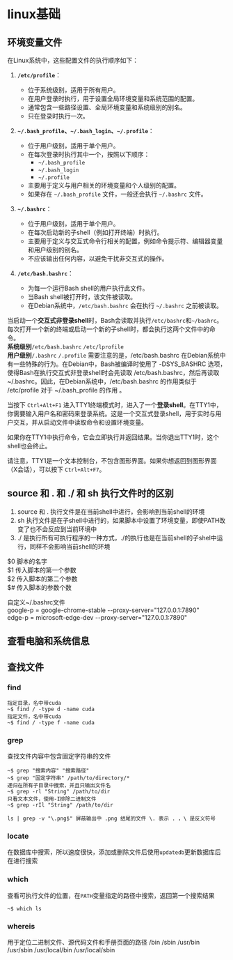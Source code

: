 # linux基础
## 环境变量文件
在Linux系统中，这些配置文件的执行顺序如下：

1. **`/etc/profile`**：
    - 位于系统级别，适用于所有用户。
    - 在用户登录时执行，用于设置全局环境变量和系统范围的配置。
    - 通常包含一些路径设置、全局环境变量和系统级别的别名。
    - 只在登录时执行一次。

2. **`~/.bash_profile`、`~/.bash_login`、`~/.profile`**：
    - 位于用户级别，适用于单个用户。
    - 在每次登录时执行其中一个，按照以下顺序：
        - `~/.bash_profile`
        - `~/.bash_login`
        - `~/.profile`
    - 主要用于定义与用户相关的环境变量和个人级别的配置。
    - 如果存在 `~/.bash_profile` 文件，一般还会执行 `~/.bashrc` 文件。

3. **`~/.bashrc`**：
    - 位于用户级别，适用于单个用户。
    - 在每次启动新的子shell（例如打开终端）时执行。
    - 主要用于定义与交互式命令行相关的配置，例如命令提示符、编辑器变量和用户级别的别名。
    - 不应该输出任何内容，以避免干扰非交互式的操作。

4. **`/etc/bash.bashrc`**：
    - 为每一个运行Bash shell的用户执行此文件。
    - 当Bash shell被打开时，该文件被读取。
    - 在Debian系统中，`/etc/bash.bashrc` 会在执行 `~/.bashrc` 之前被读取。

当启动一个**交互式非登录shell**时，Bash会读取并执行```/etc/bashrc```和```~/bashrc```。每次打开一个新的终端或启动一个新的子shell时，都会执行这两个文件中的命令。  
**系统级别**```/etc/bash.bashrc```   ```/etc/lprofile```  
**用户级别**```/.bashrc```  ```/.profile```
需要注意的是，/etc/bash.bashrc 在Debian系统中有一些特殊的行为。在Debian中，Bash被编译时使用了 -DSYS_BASHRC 选项，使得Bash在执行交互式非登录shell时会先读取 /etc/bash.bashrc，然后再读取 ~/.bashrc。因此，在Debian系统中，/etc/bash.bashrc 的作用类似于 /etc/profile 对于 ~/.bash_profile 的作用 。  


当按下 `Ctrl+Alt+F1` 进入TTY1终端模式时，进入了一个**登录shell**。在TTY1中，你需要输入用户名和密码来登录系统。这是一个交互式登录shell，用于实时与用户交互，并从启动文件中读取命令和设置环境变量。

如果你在TTY1中执行命令，它会立即执行并返回结果。当你退出TTY1时，这个shell也会终止。

请注意，TTY1是一个文本控制台，不包含图形界面。如果你想返回到图形界面（X会话），可以按下 `Ctrl+Alt+F7`。




## source 和 . 和 ./ 和 sh 执行文件时的区别 
1. source 和 . 执行文件是在当前shell中进行，会影响到当前shell的环境  
2. sh 执行文件是在子shell中进行的，如果脚本中设置了环境变量，即使PATH改变了也不会反应到当前环境中  
3. ./ 是执行所有可执行程序的一种方式，./的执行也是在当前shell的子shel中运行，同样不会影响当前shell的环境  



$0 脚本的名字  
$1 传入脚本的第一个参数  
$2 传入脚本的第二个参数  
$# 传入脚本的参数个数

自定义~/.bashrc文件  
	google-p = google-chrome-stable --proxy-server="127.0.0.1:7890"  
	edge-p = microsoft-edge-dev --proxy-server="127.0.0.1:7890"  

## 查看电脑和系统信息


## 查找文件
### find  
```
指定目录，名中带cuda
~$ find / -type d -name cuda 
指定文件，名中带cuda
~$ find / -type f -name cuda
```
### grep
查找文件内容中包含固定字符串的文件    
```
~$ grep "搜索内容" "搜索路径"
~$ grep "固定字符串" /path/to/directory/*
递归在所有子目录中搜索，并且只输出文件名
~$ grep -rl "String" /path/to/dir
只看文本文件，使用-I排除二进制文件
~$ grep -rIl "String" /path/to/dir
```
```
ls | grep -v "\.png$" 屏蔽输出中 .png 结尾的文件 \. 表示 . ，\ 是反义符号
```
### locate
在数据库中搜索，所以速度很快，添加或删除文件后使用```updatedb```更新数据库后在进行搜索

### which
查看可执行文件的位置，在```PATH```变量指定的路径中搜索，返回第一个搜索结果  
```
~$ which ls
```

### whereis
用于定位二进制文件、源代码文件和手册页面的路径 /bin /sbin /usr/bin /usr/sbin /usr/local/bin /usr/local/sbin















